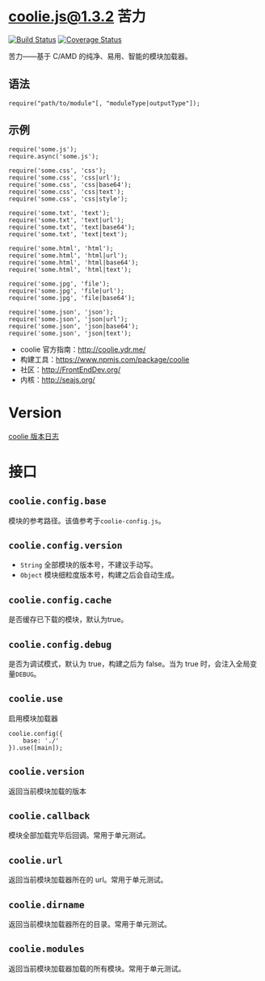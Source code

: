 # coolie.js@1.3.2 苦力 
[![Build Status][travis-img]][travis-url] 
[![Coverage Status][coveralls-img]][coveralls-url]

[travis-img]: https://travis-ci.org/cooliejs/coolie.js.svg?branch=master
[travis-url]: https://travis-ci.org/cooliejs/coolie.js
[coveralls-img]: https://coveralls.io/repos/cooliejs/coolie.js/badge.svg
[coveralls-url]: https://coveralls.io/r/cooliejs/coolie.js


苦力——基于 C/AMD 的纯净、易用、智能的模块加载器。

## 语法
```
require("path/to/module"[, "moduleType|outputType"]);
```

## 示例
```
require('some.js');
require.async('some.js');

require('some.css', 'css');
require('some.css', 'css|url');
require('some.css', 'css|base64');
require('some.css', 'css|text');
require('some.css', 'css|style');

require('some.txt', 'text');
require('some.txt', 'text|url');
require('some.txt', 'text|base64');
require('some.txt', 'text|text');

require('some.html', 'html');
require('some.html', 'html|url');
require('some.html', 'html|base64');
require('some.html', 'html|text');

require('some.jpg', 'file');
require('some.jpg', 'file|url');
require('some.jpg', 'file|base64');

require('some.json', 'json');
require('some.json', 'json|url');
require('some.json', 'json|base64');
require('some.json', 'json|text');
```


- coolie 官方指南：<http://coolie.ydr.me/>
- 构建工具：<https://www.npmjs.com/package/coolie>
- 社区：<http://FrontEndDev.org/>
- 内核：<http://seajs.org/>


# Version
[coolie 版本日志](http://coolie.ydr.me/version/)


# 接口
## `coolie.config.base`
模块的参考路径。该值参考于`coolie-config.js`。


## `coolie.config.version`
- `String` 全部模块的版本号，不建议手动写。
- `Object` 模块细粒度版本号，构建之后会自动生成。


## `coolie.config.cache`
是否缓存已下载的模块，默认为true。


## `coolie.config.debug`
是否为调试模式，默认为 true，构建之后为 false。当为 true 时，会注入全局变量`DEBUG`。


## `coolie.use`
启用模块加载器
```
coolie.config({
	base: './'
}).use([main]);
```

## `coolie.version`
返回当前模块加载的版本


## `coolie.callback`
模块全部加载完毕后回调。常用于单元测试。


## `coolie.url`
返回当前模块加载器所在的 url。常用于单元测试。


## `coolie.dirname`
返回当前模块加载器所在的目录。常用于单元测试。


## `coolie.modules`
返回当前模块加载器加载的所有模块。常用于单元测试。



